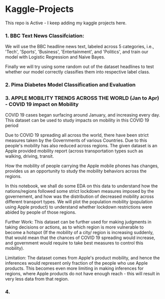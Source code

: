 # Kaggle-Projects

This repo is Active - I keep adding my kaggle projects here.

### 1. BBC Text News Classifciation:

We will use the BBC headline news text, labeled across 5 categories, i.e., 'Tech', 'Sports', 'Business', 'Entertainment', and 'Politics', and train our model with Logistic Regression and Naive Bayes.

Finally we will try using some random out of the dataset headlines to test whether our model correctly classifies them into respective label class.

### 2. Pima Diabetes Model Classification and Evaluation

### 3. APPLE MOBILITY TRENDS ACROSS THE WORLD (Jan to Apr) - COVID 19 impact on Mobility
COVID 19 cases began surfacing around January, and increasing every day. This dataset can be used to study impacts on mobility in this COVID 19 period

Due to COVID 19 spreading all across the world, there have been strict measures taken by the Governments of various Countries. Due to this people's mobility has also reduced across regions. The given dataset is an Apple provided mobility report (across transportation types such as walking, driving, transit.

How the mobility of people carrying the Apple mobile phones has changes, provides us an opportunity to study the mobility behaviors across the regions.

In this notebook, we shall do some EDA on this data to understand how the nations/regions followed some strict lockdown measures imposed by the governement, and how was the distribution of decreased mobility across different transport types. We will plot the population mobility (population using Apple product) to understand whether lockdown restrictions were abided by people of those regions.

Further Work: This dataset can be further used for making judgments in taking decisions or actions, as to which region is more vulnerable to become a hotspot (If the mobility of a city/ region is increasing suddenly, that would mean that the chances of COVID 19 spreading would increase, and government would require to take best measures to control this mobility).

Limitation: The dataset comes from Apple's product mobility, and hence the inferences would represent only fraction of the people who use Apple products. This becomes even more limiting in making inferences for regions, where Apple products do not have enough reach - this will result in very less data from that region.

### 4. 
